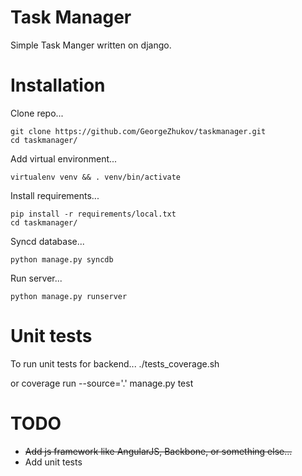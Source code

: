# Task Manager
Simple Task Manger written on django.


# Installation


Clone repo...

    git clone https://github.com/GeorgeZhukov/taskmanager.git
    cd taskmanager/
    
Add virtual environment...
  
    virtualenv venv && . venv/bin/activate
    
Install requirements...
    
    pip install -r requirements/local.txt
    cd taskmanager/
    
Syncd database...

    python manage.py syncdb
    
Run server...

    python manage.py runserver

# Unit tests
To run unit tests for backend...
    ./tests_coverage.sh

or
    coverage run --source='.' manage.py test
    
# TODO
- ~~Add js framework like AngularJS, Backbone, or something else...~~
- Add unit tests
